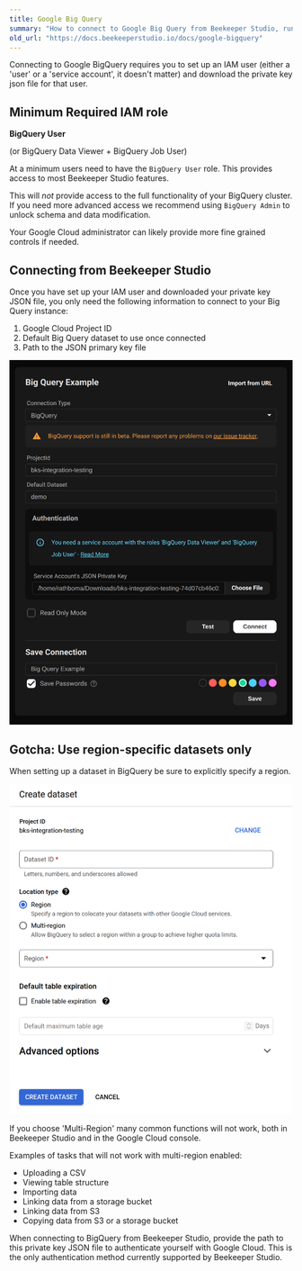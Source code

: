 ```yaml
---
title: Google Big Query
summary: "How to connect to Google Big Query from Beekeeper Studio, run queries, modify tables, and more!"
old_url: "https://docs.beekeeperstudio.io/docs/google-bigquery"
---
```



Connecting to Google BigQuery requires you to set up an IAM user (either a 'user' or a 'service account', it doesn't matter) and download the private key json file for that user.

## Minimum Required IAM role

**BigQuery User**

(or BigQuery Data Viewer + BigQuery Job User)

At a minimum users need to have the `BigQuery User` role. This provides access to most Beekeeper Studio features.

This will *not* provide access to the full functionality of your BigQuery cluster. If you need more advanced access we recommend using `BigQuery Admin` to unlock schema and data modification.

Your Google Cloud administrator can likely provide more fine grained controls if needed.


## Connecting from Beekeeper Studio

Once you have set up your IAM user and downloaded your private key JSON file, you only need the following information to connect to your Big Query instance:

1. Google Cloud Project ID
2. Default Big Query dataset to use once connected
3. Path to the JSON primary key file

![Image Alt Tag](../../assets/images/google-bigquery-101.png)


## Gotcha: Use region-specific datasets only

When setting up a dataset in BigQuery be sure to explicitly specify a region.

![Image Alt Tag](../../assets/images/google-bigquery-100.png)

If you choose 'Multi-Region' many common functions will not work, both in Beekeeper Studio and in the Google Cloud console.

Examples of tasks that will not work with multi-region enabled:

- Uploading a CSV
- Viewing table structure
- Importing data
- Linking data from a storage bucket
- Linking data from S3
- Copying data from S3 or a storage bucket



When connecting to BigQuery from Beekeeper Studio, provide the path to this private key JSON file to authenticate yourself with Google Cloud. This is the only authentication method currently supported by Beekeeper Studio.






